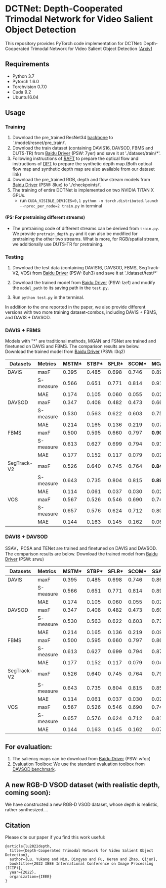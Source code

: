 

# DCTNet: Depth-Cooperated Trimodal Network for Video Salient Object Detection

This repository provides PyTorch code implementation for DCTNet: Depth-Cooperated Trimodal Network for Video Salient Object Detection [[Arxiv](https://arxiv.org/pdf/2202.06060.pdf)]

## Requirements

- Python 3.7
- Pytorch 1.6.0
- Torchvision 0.7.0
- Cuda 9.2
- Ubuntu16.04

## Usage

### Training

1. Download the pre_trained ResNet34 [backbone](https://download.pytorch.org/models/resnet34-333f7ec4.pth) to './model/resnet/pre_train/'.
2. Download the train dataset (containing DAVIS16, DAVSOD, FBMS and DUTS-TR) from [Baidu Driver](https://pan.baidu.com/s/1mVtAWJS0eC690nPXav2lwg) (PSW: 7yer) and save it at './dataset/train/*'. 
3. Following instructions of [RAFT](https://github.com/princeton-vl/RAFT) to prepare the optical flow and instructions of [DPT](https://github.com/isl-org/DPT) to prepare the synthetic depth map.(Both optical flow map and synthetic depth map are also available from our dataset link)
4. Download the pre_trained RGB, depth and flow stream models from [Baidu Driver](https://pan.baidu.com/s/1HptTP81LXANJ9W0Lu3XCQA) (PSW: 8lux) to './checkpoints/'.
5. The training of entire DCTNet is implemented on two NVIDIA TiTAN X GPUs. 
   - run `CUDA_VISIBLE_DEVICES=0,1 python -m torch.distributed.launch --nproc_per_node=2 train.py` in terminal

#### (PS: For pretraining different streams)
   - The pretraining code of different streams can be derived from `train.py`. We provide `pretrain_depth.py` and it can also be modified for pretraining the other two streams.  What is more, for RGB/spatial stream, we additionally use DUTS-TR for pretraining.

### Testing

1. Download the test data (containing DAVIS16, DAVSOD, FBMS, SegTrack-V2, VOS) from [Baidu Driver](https://pan.baidu.com/s/1u1qOWkv5WbovwWKogXwZQw) (PSW: 8uh3) and save it at './dataset/test/*'

2. Download the trained model from [Baidu Driver](https://pan.baidu.com/s/1Z8Sut8bOGOwbUBf0Tmhm4w) (PSW: lze1) and modify the  `model_path` to its saving path in the `test.py`.

3. Run `python test.py` in the terminal.

   

In addition to the one reported in the paper, we also provide different versions with two more training dataset-combos, including DAVIS + FBMS, and DAVIS + DAVSOD. 

### DAVIS + FBMS 

Models with "*" are traditional methods, MGAN and FSNet are trained and finetuned on DAVIS and FBMS. The comparison results are below. Download the trained model from [Baidu Driver](https://pan.baidu.com/s/12h5M639V59eLLEkJ3FcMFA) (PSW: l3q2)

| Datasets    | Metrics   | MSTM* | STBP* | SFLR* | SCOM* | MGAN      | FSNet | Ours      |
| ----------- | :-------- | ----- | ----- | ----- | ----- | --------- | ----- | --------- |
| DAVIS       | maxF      | 0.395 | 0.485 | 0.698 | 0.746 | 0.893     | 0.907 | **0.912** |
|             | S-measure | 0.566 | 0.651 | 0.771 | 0.814 | 0.913     | 0.920 | **0.924** |
|             | MAE       | 0.174 | 0.105 | 0.060 | 0.055 | 0.022     | 0.020 | **0.014** |
| DAVSOD      | maxF      | 0.347 | 0.408 | 0.482 | 0.473 | 0.662     | 0.685 | **0.691** |
|             | S-measure | 0.530 | 0.563 | 0.622 | 0.603 | 0.757     | 0.773 | **0.782** |
|             | MAE       | 0.214 | 0.165 | 0.136 | 0.219 | 0.079     | 0.072 | **0.068** |
| FBMS        | maxF      | 0.500 | 0.595 | 0.660 | 0.797 | **0.909** | 0.888 | **0.909** |
|             | S-measure | 0.613 | 0.627 | 0.699 | 0.794 | 0.912     | 0.890 | **0.916** |
|             | MAE       | 0.177 | 0.152 | 0.117 | 0.079 | 0.026     | 0.041 | **0.024** |
| SegTrack-V2 | maxF      | 0.526 | 0.640 | 0.745 | 0.764 | **0.840** | 0.806 | 0.826     |
|             | S-measure | 0.643 | 0.735 | 0.804 | 0.815 | **0.895** | 0.870 | 0.887     |
|             | MAE       | 0.114 | 0.061 | 0.037 | 0.030 | 0.024     | 0.025 | 0.034     |
| VOS         | maxF      | 0.567 | 0.526 | 0.546 | 0.690 | 0.743     | 0.659 | **0.764** |
|             | S-measure | 0.657 | 0.576 | 0.624 | 0.712 | 0.807     | 0.703 | **0.831** |
|             | MAE       | 0.144 | 0.163 | 0.145 | 0.162 | 0.069     | 0.103 | **0.061** |

### DAVIS + DAVSOD 

SSAV，PCSA and TENet are trained and finetuned on DAVIS and DAVSOD. The comparison results are below. Download the trained model from [Baidu Driver](https://pan.baidu.com/s/12Q3W56g3_F7REiKBsMgWGg) (PSW: srwu)

| Datasets    | Metrics   | MSTM* | STBP* | SFLR* | SCOM* | SSAV  | PCSA  | TENet | Ours      |
| ----------- | :-------- | ----- | ----- | ----- | ----- | ----- | ----- | ----- | --------- |
| DAVIS       | maxF      | 0.395 | 0.485 | 0.698 | 0.746 | 0.861 | 0.880 | 0.894 | **0.904** |
|             | S-measure | 0.566 | 0.651 | 0.771 | 0.814 | 0.893 | 0.902 | 0.905 | **0.917** |
|             | MAE       | 0.174 | 0.105 | 0.060 | 0.055 | 0.028 | 0.022 | 0.021 | **0.016** |
| DAVSOD      | maxF      | 0.347 | 0.408 | 0.482 | 0.473 | 0.603 | 0.656 | 0.648 | **0.695** |
|             | S-measure | 0.530 | 0.563 | 0.622 | 0.603 | 0.724 | 0.741 | 0.753 | **0.778** |
|             | MAE       | 0.214 | 0.165 | 0.136 | 0.219 | 0.092 | 0.086 | 0.078 | **0.069** |
| FBMS        | maxF      | 0.500 | 0.595 | 0.660 | 0.797 | 0.865 | 0.837 | 0.887 | 0.883     |
|             | S-measure | 0.613 | 0.627 | 0.699 | 0.794 | 0.879 | 0.868 | 0.910 | 0.886     |
|             | MAE       | 0.177 | 0.152 | 0.117 | 0.079 | 0.040 | 0.040 | 0.027 | 0.032     |
| SegTrack-V2 | maxF      | 0.526 | 0.640 | 0.745 | 0.764 | 0.798 | 0.811 | **    | **0.839** |
|             | S-measure | 0.643 | 0.735 | 0.804 | 0.815 | 0.851 | 0.866 | **    | **0.886** |
|             | MAE       | 0.114 | 0.061 | 0.037 | 0.030 | 0.023 | 0.024 | **    | **0.014** |
| VOS         | maxF      | 0.567 | 0.526 | 0.546 | 0.690 | 0.742 | 0.747 | **    | **0.772** |
|             | S-measure | 0.657 | 0.576 | 0.624 | 0.712 | 0.819 | 0.828 | **    | **0.837** |
|             | MAE       | 0.144 | 0.163 | 0.145 | 0.162 | 0.074 | 0.065 | **    | **0.058** |



## For evaluation:

1. The saliency maps can be download from [Baidu Driver](https://pan.baidu.com/s/10i5ADy4iSSwydy04Enf27w) (PSW: wfqc)
2. Evaluation Toolbox: We use the standard evaluation toolbox from [DAVSOD benchmark](https://github.com/DengPingFan/DAVSOD).

## A new RGB-D VSOD dataset (with realistic depth, coming soon):

We have constructed a new RGB-D VSOD dataset, whose depth is realistic, rather synthesized....

## Citation

Please cite our paper if you find this work useful:

```
@article{lu2022depth,
  title={Depth-Cooperated Trimodal Network for Video Salient Object Detection},
  author={Lu, Yukang and Min, Dingyao and Fu, Keren and Zhao, Qijun},
  booktitle={2022 IEEE International Conference on Image Processing (ICIP)},
  year={2022},
  organization={IEEE}
}
```

